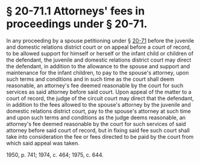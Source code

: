 # § 20-71.1 Attorneys' fees in proceedings under § 20-71.

<p>In any proceeding by a spouse petitioning under § <a href='http://law.lis.virginia.gov/vacode/20-71/'>20-71</a> before the juvenile and domestic relations district court or on appeal before a court of record, to be allowed support for himself or herself or the infant child or children of the defendant, the juvenile and domestic relations district court may direct the defendant, in addition to the allowance to the spouse and support and maintenance for the infant children, to pay to the spouse's attorney, upon such terms and conditions and in such time as the court shall deem reasonable, an attorney's fee deemed reasonable by the court for such services as said attorney before said court. Upon appeal of the matter to a court of record, the judge of the circuit court may direct that the defendant, in addition to the fees allowed to the spouse's attorney by the juvenile and domestic relations district court, pay to the spouse's attorney at such time and upon such terms and conditions as the judge deems reasonable, an attorney's fee deemed reasonable by the court for such services of said attorney before said court of record, but in fixing said fee such court shall take into consideration the fee or fees directed to be paid by the court from which said appeal was taken.</p><p>1950, p. 741; 1974, c. 464; 1975, c. 644.</p>